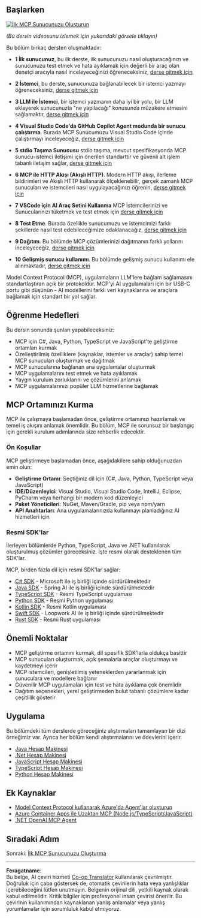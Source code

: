 <!--
CO_OP_TRANSLATOR_METADATA:
{
  "original_hash": "94b861de00829c34912ac36140f6183e",
  "translation_date": "2025-10-06T14:19:28+00:00",
  "source_file": "03-GettingStarted/README.md",
  "language_code": "tr"
}
-->
## Başlarken  

[![İlk MCP Sunucunuzu Oluşturun](../../../translated_images/04.0ea920069efd979a0b2dad51e72c1df7ead9c57b3305796068a6cee1f0dd6674.tr.png)](https://youtu.be/sNDZO9N4m9Y)

_(Bu dersin videosunu izlemek için yukarıdaki görsele tıklayın)_

Bu bölüm birkaç dersten oluşmaktadır:

- **1 İlk sunucunuz**, bu ilk derste, ilk sunucunuzu nasıl oluşturacağınızı ve sunucunuzu test etmek ve hata ayıklamak için değerli bir araç olan denetçi aracıyla nasıl inceleyeceğinizi öğreneceksiniz, [derse gitmek için](01-first-server/README.md)

- **2 İstemci**, bu derste, sunucunuza bağlanabilecek bir istemci yazmayı öğreneceksiniz, [derse gitmek için](02-client/README.md)

- **3 LLM ile İstemci**, bir istemci yazmanın daha iyi bir yolu, bir LLM ekleyerek sunucunuzla "ne yapılacağı" konusunda müzakere etmesini sağlamaktır, [derse gitmek için](03-llm-client/README.md)

- **4 Visual Studio Code'da GitHub Copilot Agent modunda bir sunucu çalıştırma**. Burada MCP Sunucumuzu Visual Studio Code içinde çalıştırmayı inceleyeceğiz, [derse gitmek için](04-vscode/README.md)

- **5 stdio Taşıma Sunucusu** stdio taşıma, mevcut spesifikasyonda MCP sunucu-istemci iletişimi için önerilen standarttır ve güvenli alt işlem tabanlı iletişim sağlar, [derse gitmek için](05-stdio-server/README.md)

- **6 MCP ile HTTP Akışı (Akışlı HTTP)**. Modern HTTP akışı, ilerleme bildirimleri ve Akışlı HTTP kullanarak ölçeklenebilir, gerçek zamanlı MCP sunucuları ve istemcileri nasıl uygulayacağınızı öğrenin, [derse gitmek için](06-http-streaming/README.md)

- **7 VSCode için AI Araç Setini Kullanma** MCP İstemcilerinizi ve Sunucularınızı tüketmek ve test etmek için [derse gitmek için](07-aitk/README.md)

- **8 Test Etme**. Burada özellikle sunucumuzu ve istemcimizi farklı şekillerde nasıl test edebileceğimize odaklanacağız, [derse gitmek için](08-testing/README.md)

- **9 Dağıtım**. Bu bölümde MCP çözümlerinizi dağıtmanın farklı yollarını inceleyeceğiz, [derse gitmek için](09-deployment/README.md)

- **10 Gelişmiş sunucu kullanımı**. Bu bölümde gelişmiş sunucu kullanımı ele alınmaktadır, [derse gitmek için](./10-advanced/README.md)

Model Context Protocol (MCP), uygulamaların LLM'lere bağlam sağlamasını standartlaştıran açık bir protokoldür. MCP'yi AI uygulamaları için bir USB-C portu gibi düşünün - AI modellerini farklı veri kaynaklarına ve araçlara bağlamak için standart bir yol sağlar.

## Öğrenme Hedefleri

Bu dersin sonunda şunları yapabileceksiniz:

- MCP için C#, Java, Python, TypeScript ve JavaScript'te geliştirme ortamları kurmak
- Özelleştirilmiş özelliklere (kaynaklar, istemler ve araçlar) sahip temel MCP sunucuları oluşturmak ve dağıtmak
- MCP sunucularına bağlanan ana uygulamalar oluşturmak
- MCP uygulamalarını test etmek ve hata ayıklamak
- Yaygın kurulum zorluklarını ve çözümlerini anlamak
- MCP uygulamalarınızı popüler LLM hizmetlerine bağlamak

## MCP Ortamınızı Kurma

MCP ile çalışmaya başlamadan önce, geliştirme ortamınızı hazırlamak ve temel iş akışını anlamak önemlidir. Bu bölüm, MCP ile sorunsuz bir başlangıç için gerekli kurulum adımlarında size rehberlik edecektir.

### Ön Koşullar

MCP geliştirmeye başlamadan önce, aşağıdakilere sahip olduğunuzdan emin olun:

- **Geliştirme Ortamı**: Seçtiğiniz dil için (C#, Java, Python, TypeScript veya JavaScript)
- **IDE/Düzenleyici**: Visual Studio, Visual Studio Code, IntelliJ, Eclipse, PyCharm veya herhangi bir modern kod düzenleyici
- **Paket Yöneticileri**: NuGet, Maven/Gradle, pip veya npm/yarn
- **API Anahtarları**: Ana uygulamalarınızda kullanmayı planladığınız AI hizmetleri için

### Resmi SDK'lar

İlerleyen bölümlerde Python, TypeScript, Java ve .NET kullanılarak oluşturulmuş çözümler göreceksiniz. İşte resmi olarak desteklenen tüm SDK'lar.

MCP, birden fazla dil için resmi SDK'lar sağlar:
- [C# SDK](https://github.com/modelcontextprotocol/csharp-sdk) - Microsoft ile iş birliği içinde sürdürülmektedir
- [Java SDK](https://github.com/modelcontextprotocol/java-sdk) - Spring AI ile iş birliği içinde sürdürülmektedir
- [TypeScript SDK](https://github.com/modelcontextprotocol/typescript-sdk) - Resmi TypeScript uygulaması
- [Python SDK](https://github.com/modelcontextprotocol/python-sdk) - Resmi Python uygulaması
- [Kotlin SDK](https://github.com/modelcontextprotocol/kotlin-sdk) - Resmi Kotlin uygulaması
- [Swift SDK](https://github.com/modelcontextprotocol/swift-sdk) - Loopwork AI ile iş birliği içinde sürdürülmektedir
- [Rust SDK](https://github.com/modelcontextprotocol/rust-sdk) - Resmi Rust uygulaması

## Önemli Noktalar

- MCP geliştirme ortamını kurmak, dil spesifik SDK'larla oldukça basittir
- MCP sunucuları oluşturmak, açık şemalarla araçlar oluşturmayı ve kaydetmeyi içerir
- MCP istemcileri, genişletilmiş yeteneklerden yararlanmak için sunuculara ve modellere bağlanır
- Güvenilir MCP uygulamaları için test ve hata ayıklama çok önemlidir
- Dağıtım seçenekleri, yerel geliştirmeden bulut tabanlı çözümlere kadar çeşitlilik gösterir

## Uygulama

Bu bölümdeki tüm derslerde göreceğiniz alıştırmaları tamamlayan bir dizi örneğimiz var. Ayrıca her bölüm kendi alıştırmalarını ve ödevlerini içerir.

- [Java Hesap Makinesi](./samples/java/calculator/README.md)
- [.Net Hesap Makinesi](../../../03-GettingStarted/samples/csharp)
- [JavaScript Hesap Makinesi](./samples/javascript/README.md)
- [TypeScript Hesap Makinesi](./samples/typescript/README.md)
- [Python Hesap Makinesi](../../../03-GettingStarted/samples/python)

## Ek Kaynaklar

- [Model Context Protocol kullanarak Azure'da Agent'lar oluşturun](https://learn.microsoft.com/azure/developer/ai/intro-agents-mcp)
- [Azure Container Apps ile Uzaktan MCP (Node.js/TypeScript/JavaScript)](https://learn.microsoft.com/samples/azure-samples/mcp-container-ts/mcp-container-ts/)
- [.NET OpenAI MCP Agent](https://learn.microsoft.com/samples/azure-samples/openai-mcp-agent-dotnet/openai-mcp-agent-dotnet/)

## Sıradaki Adım

Sonraki: [İlk MCP Sunucunuzu Oluşturma](01-first-server/README.md)

---

**Feragatname**:  
Bu belge, AI çeviri hizmeti [Co-op Translator](https://github.com/Azure/co-op-translator) kullanılarak çevrilmiştir. Doğruluk için çaba göstersek de, otomatik çevirilerin hata veya yanlışlıklar içerebileceğini lütfen unutmayın. Belgenin orijinal dili, yetkili kaynak olarak kabul edilmelidir. Kritik bilgiler için profesyonel insan çevirisi önerilir. Bu çevirinin kullanımından kaynaklanan yanlış anlamalar veya yanlış yorumlamalar için sorumluluk kabul etmiyoruz.
